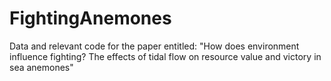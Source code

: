 # FightingAnemones
Data and relevant code for the paper entitled: "How does environment influence fighting? The effects of tidal flow on resource value and victory in sea anemones"
